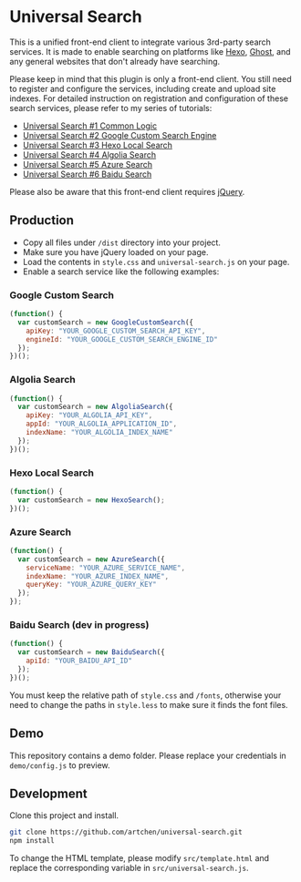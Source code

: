 # Universal Search

This is a unified front-end client to integrate various 3rd-party search services. It is made to enable searching on platforms like [Hexo](http://hexo.io), [Ghost](http://ghost.org), and any general websites that don't already have searching.

Please keep in mind that this plugin is only a front-end client. You still need to register and configure the services, including create and upload site indexes. For detailed instruction on registration and configuration of these search services, please refer to my series of tutorials:

* [Universal Search #1 Common Logic](http://artifact.me/universal-search-1-common-logic/)
* [Universal Search #2 Google Custom Search Engine](http://artifact.me/universal-search-2-google-custom-search-engine/)
* [Universal Search #3 Hexo Local Search](http://artifact.me/universal-search-3-hexo-local-search/)
* [Universal Search #4 Algolia Search](http://artifact.me/universal-search-4-algolia-search/)
* [Universal Search #5 Azure Search](http://artifact.me/universal-search-5-azure-search/)
* [Universal Search #6 Baidu Search](http://artifact.me/universal-search-6-baidu-search)

Please also be aware that this front-end client requires [jQuery](https://jquery.com/).

## Production

* Copy all files under `/dist` directory into your project. 
* Make sure you have jQuery loaded on your page.
* Load the contents in `style.css` and `universal-search.js` on your page.
* Enable a search service like the following examples:

### Google Custom Search

```javascript
(function() {
  var customSearch = new GoogleCustomSearch({
    apiKey: "YOUR_GOOGLE_CUSTOM_SEARCH_API_KEY",
    engineId: "YOUR_GOOGLE_CUSTOM_SEARCH_ENGINE_ID"
  });
})();
```

### Algolia Search

```javascript
(function() {
  var customSearch = new AlgoliaSearch({
    apiKey: "YOUR_ALGOLIA_API_KEY",
    appId: "YOUR_ALGOLIA_APPLICATION_ID",
    indexName: "YOUR_ALGOLIA_INDEX_NAME"
  });
})();
```

### Hexo Local Search

```javascript
(function() {
  var customSearch = new HexoSearch();
})();
```

### Azure Search

```javascript
(function() {
  var customSearch = new AzureSearch({
    serviceName: "YOUR_AZURE_SERVICE_NAME",
    indexName: "YOUR_AZURE_INDEX_NAME",
    queryKey: "YOUR_AZURE_QUERY_KEY"
  });
});
```

### Baidu Search (dev in progress)

```javascript
(function() {
  var customSearch = new BaiduSearch({
    apiId: "YOUR_BAIDU_API_ID"
  });
})();
```

You must keep the relative path of `style.css` and `/fonts`, otherwise your need to change the paths in `style.less` to make sure it finds the font files.

## Demo

This repository contains a demo folder. Please replace your credentials in `demo/config.js` to preview.

## Development

Clone this project and install.

```bash
git clone https://github.com/artchen/universal-search.git
npm install
```

To change the HTML template, please modify `src/template.html` and replace the corresponding variable in `src/universal-search.js`.